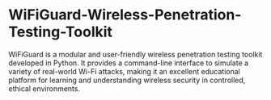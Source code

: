# WiFiGuard-Wireless-Penetration-Testing-Toolkit
WiFiGuard is a modular and user-friendly wireless penetration testing toolkit developed in Python. It provides a command-line interface to simulate a variety of real-world Wi-Fi attacks, making it an excellent educational platform for learning and understanding wireless security in controlled, ethical environments.
